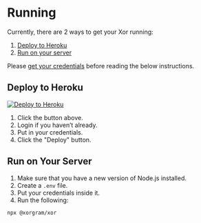 # Running

Currently, there are 2 ways to get your Xor running:

1. [Deploy to Heroku](#deploy-to-heroku)
2. [Run on your server](#run-on-your-server)

Please [get your credentials](./CONFIGURING.md) before reading the below
instructions.

## Deploy to Heroku

[![Deploy to Heroku](https://www.herokucdn.com/deploy/button.svg)](https://heroku.com/deploy/?template=https://github.com/xorgram/heroku)

1. Click the button above.
2. Login if you haven’t already.
3. Put in your credentials.
4. Click the "Deploy" button.

## Run on Your Server

1. Make sure that you have a new version of Node.js installed.
2. Create a `.env` file.
3. Put your credentials inside it.
4. Run the following:

```bash
npx @xorgram/xor
```
